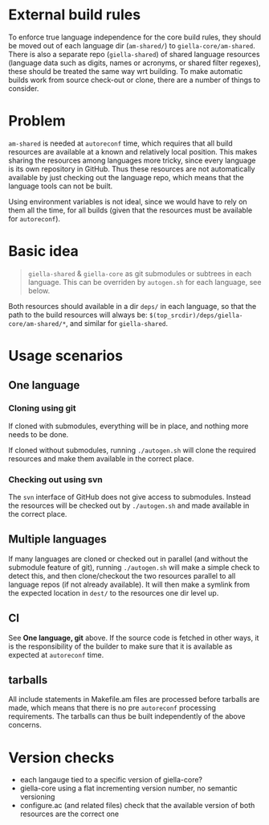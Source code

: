 # External build rules

To enforce true language independence for the core build rules, they should be moved out of each language dir (`am-shared/`) to `giella-core/am-shared`. There is also a separate repo (`giella-shared`) of shared language resources (language data such as digits, names or acronyms, or shared filter regexes), these should be treated the same way wrt building. To make automatic builds work from source check-out or clone, there are a number of things to consider.

# Problem

`am-shared` is needed at `autoreconf` time, which requires that all build resources are available at a known and relatively local position. This makes sharing the resources among languages more tricky, since every language is its own repository in GitHub. Thus these resources are not automatically available by just checking out the language repo, which means that the language tools can not be built.

Using environment variables is not ideal, since we would have to rely on them all the time, for all builds (given that the resources must be available for `autoreconf`).

# Basic idea

> `giella-shared` & `giella-core` as git submodules or subtrees in each language. This can be overriden by `autogen.sh` for each language, see below.

Both resources should available in a dir `deps/` in each language, so that the path to the build resources will always be: `$(top_srcdir)/deps/giella-core/am-shared/*`, and similar for `giella-shared`.

# Usage scenarios

## One language

### Cloning using git

If cloned with submodules, everything will be in place, and nothing more needs to be done.

If cloned without submodules, running `./autogen.sh` will clone the required resources and make them available in the correct place.

### Checking out using svn

The `svn` interface of GitHub does not give access to submodules. Instead the resources will be checked out by `./autogen.sh` and made available in the correct place.

## Multiple languages

If many languages are cloned or checked out in parallel (and without the submodule feature of git), running `./autogen.sh` will make a simple check to detect this, and then clone/checkout the two resources parallel to all language repos (if not already available). It will then make a symlink from the expected location in `dest/` to the resources one dir level up.

## CI

See **One language, git** above. If the source code is fetched in other ways, it is the responsibility of the builder to make sure that it is available as expected at `autoreconf` time.

## tarballs

All include statements in Makefile.am files are processed before tarballs are made, which means that there is no pre `autoreconf` processing requirements. The tarballs can thus be built independently of the above concerns.

# Version checks

* each langauge tied to a specific version of giella-core?
* giella-core using a flat incrementing version number, no semantic versioning
* configure.ac (and related files) check that the available version of both resources are the correct one

